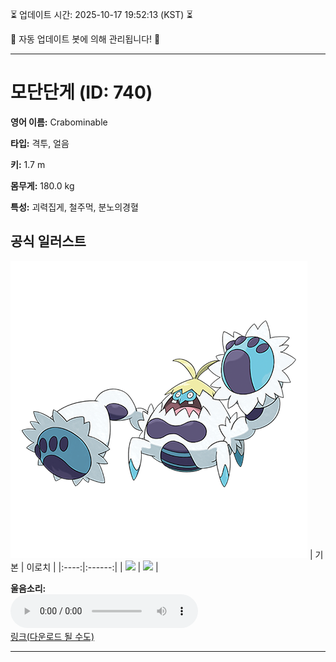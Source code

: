 
⏳ 업데이트 시간: 2025-10-17 19:52:13 (KST) ⏳

🤖 자동 업데이트 봇에 의해 관리됩니다! 🤖

---

# 모단단게 (ID: 740)
**영어 이름:** Crabominable

**타입:** 격투, 얼음

**키:** 1.7 m

**몸무게:** 180.0 kg

**특성:** 괴력집게, 철주먹, 분노의경혈

## 공식 일러스트
![](https://raw.githubusercontent.com/PokeAPI/sprites/master/sprites/pokemon/other/official-artwork/740.png)
| 기본 | 이로치 |
|:----:|:------:|
| <img src="http://play.pokemonshowdown.com/sprites/ani/crabominable.gif" width="200"> | <img src="http://play.pokemonshowdown.com/sprites/ani-shiny/crabominable.gif" width="200"> |

**울음소리:**<br><audio controls src="https://raw.githubusercontent.com/PokeAPI/cries/main/cries/pokemon/latest/740.ogg"></audio><br> [링크(다운로드 될 수도)](https://raw.githubusercontent.com/PokeAPI/cries/main/cries/pokemon/latest/740.ogg)


---
